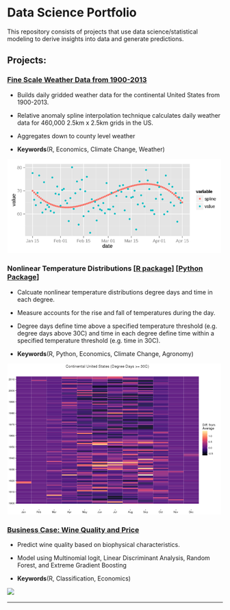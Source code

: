 # Data Science Portfolio
 
This repository consists of projects that use data science/statistical modeling to derive insights into data and generate predictions. 
 
## Projects:

###  [Fine Scale Weather Data from 1900-2013](https://github.com/johnwoodill/Fine-Scale-Weather-Interpolation)

* Builds daily gridded weather data for the continental United States from 1900-2013.

* Relative anomaly spline interpolation technique calculates daily weather data for 460,000 2.5km x 2.5km grids in the US.

* Aggregates down to county level weather

* **Keywords**(R, Economics, Climate Change, Weather)

<img src="https://github.com/johnwoodill/Fine-Scale-Weather-Interpolation/raw/master/Figures/RA_Interpolation.png" width="500">



###  Nonlinear Temperature Distributions [[R package](https://github.com/johnwoodill/nonlineartempr)] [[Python Package](https://github.com/johnwoodill/nonlineartemppy)]

* Calcuate nonlinear temperature distributions degree days and time in each degree.

* Measure accounts for the rise and fall of temperatures during the day.

* Degree days define time above a specified temperature threshold (e.g. degree days above 30C) and time in each degree define time within a specified temperature threshold (e.g. time in 30C).

* **Keywords**(R, Python, Economics, Climate Change, Agronomy)

<img src="https://github.com/johnwoodill/US-Degree-Days-Heat-Map/raw/master/dd30.png?raw=true" width="500">

 
###  [Business Case: Wine Quality and Price](https://www.kaggle.com/johnwoodill/business-case-predicting-quality-wine-and-prices/notebook)

* Predict wine quality based on biophysical characteristics.

* Model using Multinomial logit, Linear Discriminant Analysis, Random Forest, and Extreme Gradient Boosting


* **Keywords**(R, Classification, Economics)

<img src="https://www.kaggleusercontent.com/kf/7360315/eyJhbGciOiJkaXIiLCJlbmMiOiJBMTI4Q0JDLUhTMjU2In0..gWlfStz6tFR7w5xpOPzGTQ.i3-_dhWuYH916TDR5vfVkhs_c4anBfwbl_fGKYwFaZgbGOqor0R8mHRqnwH1vDJhOR8Yng9WvL3AnvPd2ijRMML5x1Ti6pPVGO0GTOkXuDYt9LXbgY6zjk8PyRuqEJj19F1XdEtiw3a7q6Sq4CoMZEhmJvqRhkr6gdmKxTlE4zbZinqpDBAP9bjNcwSCiv5a.G1E8Zb9RmG2VXOfpV14NZw/__results___files/__results___18_1.png" width="500">

 
---
